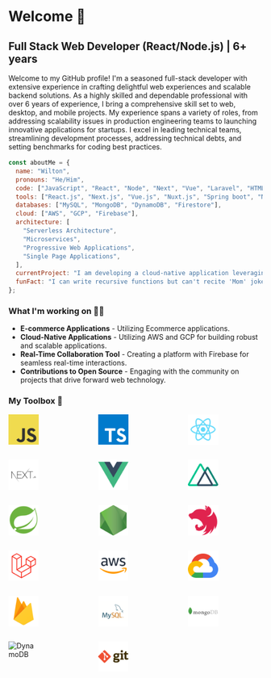 
# Welcome 👋

## Full Stack Web Developer (React/Node.js) | 6+ years

Welcome to my GitHub profile! I'm a seasoned full-stack developer with extensive experience in crafting delightful web experiences and scalable backend solutions. 
As a highly skilled and dependable professional with over 6 years of experience, I bring a comprehensive skill set to web, desktop, and mobile projects. My experience spans a variety of roles, from addressing scalability issues in production engineering teams to launching innovative applications for startups. I excel in leading technical teams, streamlining development processes, addressing technical debts, and setting benchmarks for coding best practices.

```javascript
const aboutMe = {
  name: "Wilton",
  pronouns: "He/Him",
  code: ["JavaScript", "React", "Node", "Next", "Vue", "Laravel", "HTML", "CSS"],
  tools: ["React.js", "Next.js", "Vue.js", "Nuxt.js", "Spring boot", "Node.js", "Django", "Laravel", "Ruby on Rails", "Git"],
  databases: ["MySQL", "MongoDB", "DynamoDB", "Firestore"],
  cloud: ["AWS", "GCP", "Firebase"],
  architecture: [
    "Serverless Architecture",
    "Microservices",
    "Progressive Web Applications",
    "Single Page Applications",
  ],
  currentProject: "I am developing a cloud-native application leveraging the power of serverless technologies.",
  funFact: "I can write recursive functions but can't recite 'Mom' jokes recursively."
};
```

### What I'm working on 👨‍💻

- **E-commerce Applications** - Utilizing Ecommerce applications.
- **Cloud-Native Applications** - Utilizing AWS and GCP for building robust and scalable applications.
- **Real-Time Collaboration Tool** - Creating a platform with Firebase for seamless real-time interactions.
- **Contributions to Open Source** - Engaging with the community on projects that drive forward web technology.


### My Toolbox 🧰
<div style="display:grid; gap: 30px; margin: auto; grid-template-columns: repeat(3, 1fr);">
  <img align="left" alt="JavaScript" width="60px" src="https://raw.githubusercontent.com/github/explore/main/topics/javascript/javascript.png" />
  <img align="left" alt="TypeScript" width="60px" src="https://raw.githubusercontent.com/github/explore/main/topics/typescript/typescript.png" />
  <img align="left" alt="React" width="60px" src="https://raw.githubusercontent.com/github/explore/main/topics/react/react.png" />
  <img align="left" alt="Next.js" width="60px" src="https://raw.githubusercontent.com/github/explore/main/topics/nextjs/nextjs.png" />
  <img align="left" alt="Vue.js" width="60px" src="https://raw.githubusercontent.com/github/explore/main/topics/vue/vue.png" />
  <img align="left" alt="Nuxt.js" width="60px" src="https://raw.githubusercontent.com/github/explore/main/topics/nuxt/nuxt.png" />
  <img align="left" alt="Spring" width="60px" src="https://raw.githubusercontent.com/github/explore/main/topics/spring-boot/spring-boot.png" />
  <img align="left" alt="Node.js" width="60px" src="https://raw.githubusercontent.com/github/explore/main/topics/nodejs/nodejs.png" />
  <img align="left" alt="Nest.js" width="60px" src="https://raw.githubusercontent.com/github/explore/main/topics/nestjs/nestjs.png" />
  <img align="left" alt="Laravel" width="60px" src="https://raw.githubusercontent.com/github/explore/main/topics/laravel/laravel.png" />
  <img align="left" alt="AWS" width="60px" src="https://raw.githubusercontent.com/github/explore/main/topics/aws/aws.png" />
  <img align="left" alt="GCP" width="60px" src="https://raw.githubusercontent.com/github/explore/main/topics/google-cloud/google-cloud.png" />
  <img align="left" alt="Firebase" width="60px" src="https://raw.githubusercontent.com/github/explore/main/topics/firebase/firebase.png" />
  <img align="left" alt="MySQL" width="60px" src="https://raw.githubusercontent.com/github/explore/main/topics/mysql/mysql.png" />
  <img align="left" alt="MongoDB" width="60px" src="https://raw.githubusercontent.com/github/explore/main/topics/mongodb/mongodb.png" />
  <img align="left" alt="DynamoDB" width="60px" src="https://cdn.iconscout.com/icon/free/png-256/amazon-dynamodb-1869449-1583149.png" />
  <img align="left" alt="Git" width="60px" src="https://raw.githubusercontent.com/github/explore/main/topics/git/git.png" />
</div>
<br />
<br />

